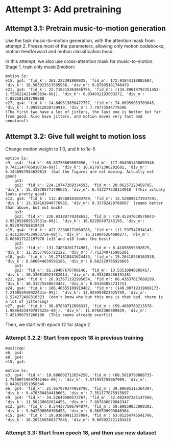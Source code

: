 
# Attempt 3: Add pretraining

## Attempt 3.1: Pretrain music-to-motion generation
Use the task music-to-motion generation, with the attention mask from attempt 2. Freeze most of the parameters,
allowing only motion codebooks, motion feedforward and motion classification head.

In this attempt, we also use cross-attention mask for music-to-motion.
Stage 1, train only music2motion:

    motion 5s:
    e15, gs4: 'fid_k': 361.222391800925, 'fid_m': 172.91844110083684, 'div_k': 18.503923313595966, 'div_m': 9.07695181746479
    e21, gs4: 'fid_k': 22.718215363046795, 'fid_m': (134.89619792251452-1.758622421406383e-08j), 'div_k': 8.034932193503272, 'div_m': 7.822581291708688
    e27, gs4: 'fid_k': 14.849613856472757, 'fid_m': 74.06959053703045, 'div_k': 7.005912038739919, 'div_m': 7.79773544779396
    (The first two have a lot of jitters, the last one is better but far from good. Also have jitters, and motion moves very fast and unnatural)


## Attempt 3.2: Give full weight to motion loss
Change motion weight to 1.0, and lr to 1e-5

    motion 5s:
    e9, gs4: 'fid_k': 68.83738869885056, 'fid_m': (17.684981490009946-9.741114776681073e-09j), 'div_k': 10.617871300202681, 'div_m': 6.1446957984629815  (but the figures are not moving. Actually not good)
        gs3:
        gs2: 'fid_k': 224.19747269334593, 'fid_m': 20.06257223459795, 'div_k': 15.438705773490625, 'div_m': 6.413277538134018  (This actualy looks pretty good)
    e12, gs4: 'fid_k': 112.45380101693789, 'fid_m': 15.528898173937591, 'div_k': 13.324163940776982, 'div_m': 8.33782428788667  (seems better than above, but not much)
        gs3:
        gs2: 'fid_k': 220.93180770348653, 'fid_m': (19.45247030570843-3.952053609513531e-08j), 'div_k': 16.62285497243195, 'div_m': 8.957078768819434
    e15, gs4: 'fid_k': 427.22886171660286, 'fid_m': (11.597547834143-2.4312307453493375e-08j), 'div_k': 15.219845264680277, 'div_m': 8.068017122197976 (e15 and e18 looks the best)
        gs3:
        gs2: 'fid_k': 131.74858201774967, 'fid_m': 8.41858595892679, 'div_k': 12.25577055722122, 'div_m': 7.712340715985201
    e18, gs4: 'fid_k': 19.271818441624433, 'fid_m': 15.26410536163538, 'div_k': 8.606044639592186, 'div_m': 6.682529765929665
        gs3:
        gs2: 'fid_k': 61.29407676700146, 'fid_m': 13.53510840005417, 'div_k': 10.330810923782014, 'div_m': 6.933205456191481
    e21, gs4: 'fid_k': 26.913671192995054, 'fid_m': 66.43637617688299, 'div_k': 10.31575540674437, 'div_m': 8.03104855731711
    e24, gs4: 'fid_k': 106.40655109919402, 'fid_m': (149.00719319868173-7.219853910922441e-09j), 'div_k': 13.924959823925759, 'div_m': 8.524272498316323  (don't know why but this one is that bad, there is a lot of jittering)
    e27, gs4: 'fid_k': 36.07839712098317, 'fid_m': (59.4669769213578-1.9886433470787522e-08j), 'div_k': 11.67602386889839, 'div_m': 7.451998793266188  (This seems already overfit)

Then, we start with epoch 12 for stage 2



### Attempt 3.2.2: Start from epoch 18 in previous training

    musiccap:
    e6, gs4:
    e9, gs4:
    e15, gs4:

    motion 5s:
    e3, gs4: 'fid_k': 10.686002712654258, 'fid_m': (68.5818790888735-1.7550071969744246e-08j), 'div_k': 7.571955755067909, 'div_m': 8.849621651058346
    e6, gs4: 'fid_k': 21.957979374958796, 'fid_m': 39.89605115364397, 'div_k': 9.470350434410665, 'div_m': 7.351177875915897
    e9, gs4: 'fid_k': 34.52649500572767, 'fid_m': 52.403497285147566, 'div_k': 11.50238682024455, 'div_m': 7.887636879843347
    e12, gs4: 'fid_k': 8.544377506794874, 'fid_m': 50.89859033000302, 'div_k': 9.042598850308453, 'div_m': 8.868599993640364
    e15, gs4: 'fid_k': 19.03689911357084, 'fid_m': 63.01254745541796, 'div_k': 10.205156568377845, 'div_m': 9.085922721103415


### Attempt 3.3: Start from epoch 18, and then use new dataset
